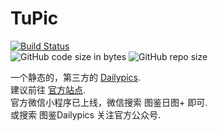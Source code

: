 # TuPic

[![Build Status](https://travis-ci.org/gggxbbb/TuPics.svg?branch=master)](https://travis-ci.org/gggxbbb/TuPics)  
![GitHub code size in bytes](https://img.shields.io/github/languages/code-size/gggxbbb/TuPics)
![GitHub repo size](https://img.shields.io/github/repo-size/gggxbbb/TuPics)

一个静态的，第三方的 [Dailypics](https://gggxbbb.github.io/TuPics).  
建议前往 [官方站点](https://www.dailypics.cn).  
官方微信小程序已上线，微信搜索 图鉴日图+ 即可.  
或搜索 图鉴Dailypics 关注官方公众号.
